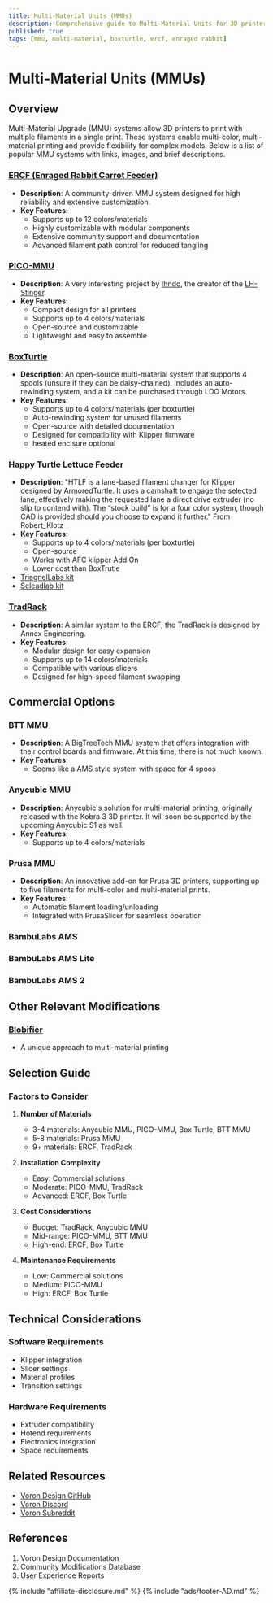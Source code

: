 ```yaml
---
title: Multi-Material Units (MMUs)
description: Comprehensive guide to Multi-Material Units for 3D printers
published: true
tags: [mmu, multi-material, boxturtle, ercf, enraged rabbit]
---
```


# Multi-Material Units (MMUs)

## Overview
Multi-Material Upgrade (MMU) systems allow 3D printers to print with multiple filaments in a single print. These systems enable multi-color, multi-material printing and provide flexibility for complex models. Below is a list of popular MMU systems with links, images, and brief descriptions.

### [ERCF (Enraged Rabbit Carrot Feeder)](ERCF.md)
- **Description**: A community-driven MMU system designed for high reliability and extensive customization.
- **Key Features**:
    - Supports up to 12 colors/materials
    - Highly customizable with modular components
    - Extensive community support and documentation
    - Advanced filament path control for reduced tangling

### [PICO-MMU](PICO-MMU.md)
- **Description**: A very interesting project by [Ihndo](https://github.com/lhndo), the creator of the [LH-Stinger](https://github.com/lhndo/LH-Stinger).
- **Key Features**:
    - Compact design for all printers
    - Supports up to 4 colors/materials
    - Open-source and customizable
    - Lightweight and easy to assemble

### [BoxTurtle](BoxTurtle.md)
- **Description**: An open-source multi-material system that supports 4 spools (unsure if they can be daisy-chained). Includes an auto-rewinding system, and a kit can be purchased through LDO Motors.
- **Key Features**:
    - Supports up to 4 colors/materials (per boxturtle)
    - Auto-rewinding system for unused filaments
    - Open-source with detailed documentation
    - Designed for compatibility with Klipper firmware
    - heated enclsure optional

### Happy Turtle Lettuce Feeder
- **Description**: "HTLF is a lane-based filament changer for Klipper designed by ArmoredTurtle. It uses a camshaft to engage the selected lane, effectively making the requested lane a direct drive extruder (no slip to contend with). The “stock build” is for a four color system, though CAD is provided should you choose to expand it further." From Robert_Klotz
- **Key Features**:
    - Supports up to 4 colors/materials (per boxturtle)
    - Open-source
    - Works with AFC klipper Add On
    - Lower cost than BoxTrutle
- [TriagnelLabs kit](https://s.click.aliexpress.com/e/_onfSHaw)
- [Seleadlab  kit](https://s.click.aliexpress.com/e/_oCy7tdC)
### [TradRack](tradrack.md)
- **Description**: A similar system to the ERCF, the TradRack is designed by Annex Engineering.
- **Key Features**:
    - Modular design for easy expansion
    - Supports up to 14 colors/materials
    - Compatible with various slicers
    - Designed for high-speed filament swapping

## Commercial Options

### BTT MMU
- **Description**: A BigTreeTech MMU system that offers integration with their control boards and firmware. At this time, there is not much known.
- **Key Features**: 
    - Seems like a AMS style system with space for 4 spoos

### Anycubic MMU
- **Description**: Anycubic's solution for multi-material printing, originally released with the Kobra 3 3D printer. It will soon be supported by the upcoming Anycubic S1 as well.
- **Key Features**:
    - Supports up to 4 colors/materials

### Prusa MMU
- **Description**: An innovative add-on for Prusa 3D printers, supporting up to five filaments for multi-color and multi-material prints.
- **Key Features**:
    - Automatic filament loading/unloading
    - Integrated with PrusaSlicer for seamless operation

### BambuLabs AMS

### BambuLabs AMS Lite

### BambuLabs AMS 2

## Other Relevant Modifications

### [Blobifier](https://github.com/Dendrowen/Blobifier)
- A unique approach to multi-material printing

## Selection Guide

### Factors to Consider
1. **Number of Materials**
      - 3-4 materials: Anycubic MMU, PICO-MMU, Box Turtle, BTT MMU
      - 5-8 materials: Prusa MMU
      - 9+ materials: ERCF, TradRack

2. **Installation Complexity**
      - Easy: Commercial solutions
      - Moderate: PICO-MMU, TradRack
      - Advanced: ERCF, Box Turtle

3. **Cost Considerations**
      - Budget: TradRack, Anycubic MMU
      - Mid-range: PICO-MMU, BTT MMU
      - High-end: ERCF, Box Turtle

4. **Maintenance Requirements**
      - Low: Commercial solutions
      - Medium: PICO-MMU
      - High: ERCF, Box Turtle

## Technical Considerations

### Software Requirements
- Klipper integration
- Slicer settings
- Material profiles
- Transition settings

### Hardware Requirements
- Extruder compatibility
- Hotend requirements
- Electronics integration
- Space requirements

## Related Resources
- [Voron Design GitHub](https://github.com/VoronDesign)
- [Voron Discord](https://discord.gg/voron)
- [Voron Subreddit](https://www.reddit.com/r/voroncorexy)

## References
1. Voron Design Documentation
2. Community Modifications Database
3. User Experience Reports

{% include "affiliate-disclosure.md" %}
{% include "ads/footer-AD.md" %}